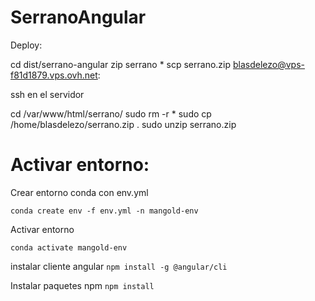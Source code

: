 # SerranoAngular

Deploy:

cd dist/serrano-angular
zip serrano *
scp serrano.zip  blasdelezo@vps-f81d1879.vps.ovh.net:


ssh en el servidor

cd /var/www/html/serrano/
sudo rm -r *
sudo cp /home/blasdelezo/serrano.zip .
sudo unzip serrano.zip

# Activar entorno:

Crear entorno conda con env.yml
 
`conda create env -f env.yml -n mangold-env`

Activar entorno

`conda activate mangold-env`

instalar cliente angular
`npm install -g @angular/cli`

Instalar paquetes npm
`npm install`

